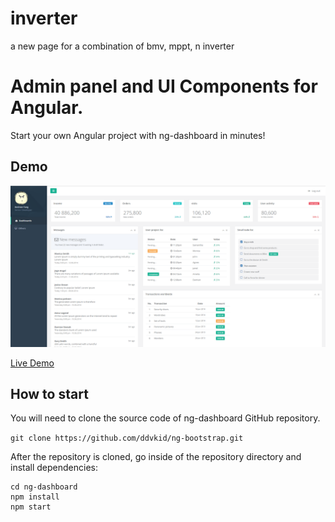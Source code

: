 # inverter
a new page for a combination of bmv, mppt, n inverter

# Admin panel and UI Components for Angular.

Start your own Angular project with ng-dashboard in minutes!

## Demo

<a target="_blank" href="https://ddvkid.github.io/ng-dashboard"><img src="./screenshot.png" width="600" alt="Sky Blue"/></a>

<a target="_blank" href="https://ddvkid.github.io/ng-dashboard">Live Demo</a>

## How to start

You will need to clone the source code of ng-dashboard GitHub repository.

`git clone https://github.com/ddvkid/ng-bootstrap.git`

After the repository is cloned, go inside of the repository directory and install dependencies:

```
cd ng-dashboard
npm install
npm start
```
